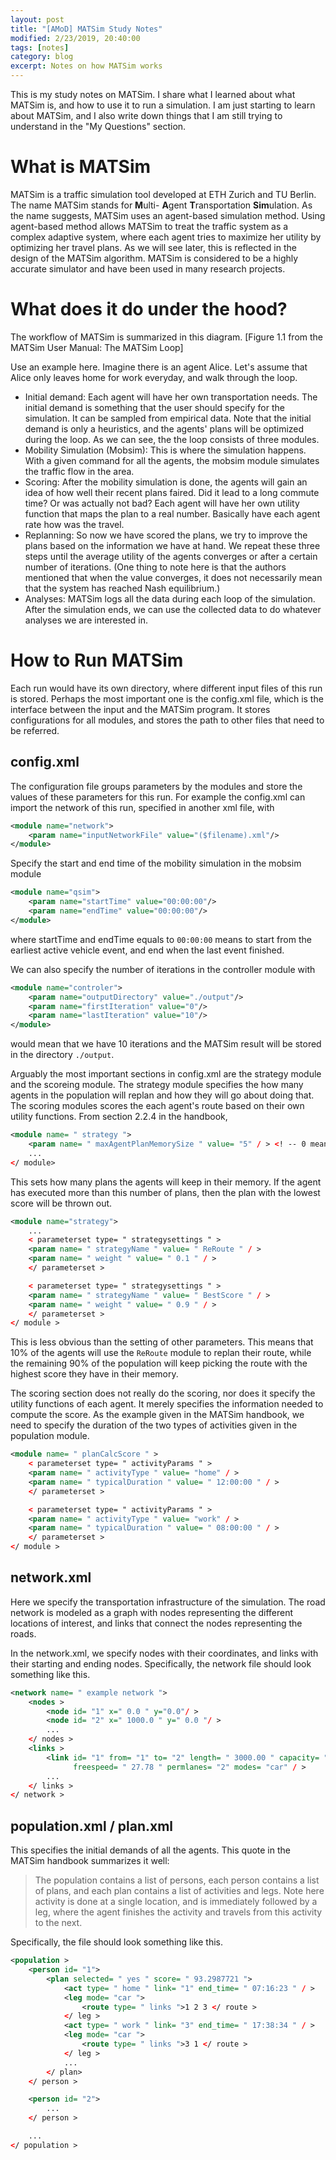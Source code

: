 ```yaml
---
layout: post
title: "[AMoD] MATSim Study Notes"
modified: 2/23/2019, 20:40:00 
tags: [notes]
category: blog
excerpt: Notes on how MATSim works
---
```


This is my study notes on MATSim. I share what I learned about what MATSim is,
and how to use it to run a simulation. I am just starting to learn about
MATSim, and I also write down things that I am still trying to understand in
the "My Questions" section.

# What is MATSim
MATSim is a traffic simulation tool developed at ETH Zurich and TU Berlin. The
name MATSim stands for **M**ulti- **A**gent **T**ransportation **Sim**ulation. 
As the name suggests, MATSim uses an agent-based simulation method. Using
agent-based method allows MATSim to treat the traffic system as a complex
adaptive system, where each agent tries to maximize her utility by optimizing
her travel plans. As we will see later, this is reflected in the design of the
MATSim algorithm. MATSim is considered to be a highly accurate simulator and
have been used in many research projects.

# What does it do under the hood?
The workflow of MATSim is summarized in this diagram.
[Figure 1.1 from the MATSim User Manual: The MATSim Loop]

Use an example here. Imagine there is an agent Alice. Let's assume that Alice
only leaves home for work everyday, and walk through the loop.

- Initial demand: Each agent will have her own transportation needs. The
    initial demand is something that the user should specify for the
    simulation. It can be sampled from empirical data. Note that the initial
    demand is only a heuristics, and the agents' plans will be optimized during
    the loop.
As we can see, the the loop consists of three modules.
- Mobility Simulation (Mobsim): This is where the simulation happens. With a
    given command for all the agents, the mobsim module simulates the traffic
    flow in the area. 
- Scoring: After the mobility simulation is done, the agents will gain an idea
    of how well their recent plans faired. Did it lead to a long commute time?
    Or was actually not bad? Each agent will have her own utility function that
    maps the plan to a real number. Basically have each agent rate how was the
    travel.
- Replanning: So now we have scored the plans, we try to improve the plans
    based on the information we have at hand.
We repeat these three steps until the average utility of the agents converges
or after a certain number of iterations. (One thing to note here is that the
authors mentioned that when the value converges, it does not necessarily mean
that the system has reached Nash equilibrium.)
- Analyses: MATSim logs all the data during each loop of the simulation. After
    the simulation ends, we can use the collected data to do whatever analyses
    we are interested in.

# How to Run MATSim
Each run would have its own directory, where different input files of this run
is stored. Perhaps the most important one is the config.xml file, which is the
interface between the input and the MATSim program. It stores
configurations for all modules, and stores the path to other files that need to
be referred.

## config.xml
The configuration file groups parameters by the modules and store the values
of these parameters for this run. For example the config.xml can import the
network of this run, specified in another xml file, with
```xml
<module name="network">
    <param name="inputNetworkFile" value="($filename).xml"/>
</module>
```
Specify the start and end time of the mobility simulation in the mobsim module
```xml
<module name="qsim">
    <param name="startTime" value="00:00:00"/>
    <param name="endTime" value="00:00:00"/>
</module>
```
where startTime and endTime equals to `00:00:00` means to start from the
earliest active vehicle event, and end when the last event finished.

We can also specify the number of iterations in the controller module with
```xml
<module name="controler">
    <param name="outputDirectory" value="./output"/>
    <param name="firstIteration" value="0"/>
    <param name="lastIteration" value="10"/>
</module>
```
would mean that we have 10 iterations and the MATSim result will be stored in
the directory `./output`.

Arguably the most important sections in config.xml are the strategy module and
the scoreing module. The strategy module specifies the how many agents in the
population will replan and how they will go about doing that. The scoring
modules scores the each agent's route based on their own utility functions.
From section 2.2.4 in the handbook,
``` xml
<module name= " strategy ">
    <param name= " maxAgentPlanMemorySize " value= "5" / > <! -- 0 means unlimited -->
    ...
</ module>
```
This sets how many plans the agents will keep in their memory. If the agent
has executed more than this number of plans, then the plan with the lowest
score will be thrown out.
```xml
<module name="strategy">
    ...
    < parameterset type= " strategysettings " >
    <param name= " strategyName " value= " ReRoute " / >
    <param name= " weight " value= " 0.1 " / >
    </ parameterset >

    < parameterset type= " strategysettings " >
    <param name= " strategyName " value= " BestScore " / >
    <param name= " weight " value= " 0.9 " / >
    </ parameterset >
</ module >
```
This is less obvious than the setting of other parameters. This means that 10%
of the agents will use the `ReRoute` module to replan their route, while the
remaining 90% of the population will keep picking the route with the highest
score they have in their memory.

The scoring section does not really do the scoring, nor does it specify the
utility functions of each agent. It merely specifies the information needed to
compute the score. As the example given in the MATSim handbook, we need to
specify the duration of the two types of activities given in the population
module.
```xml
<module name= " planCalcScore " >
    < parameterset type= " activityParams " >
    <param name= " activityType " value= "home" / >
    <param name= " typicalDuration " value= " 12:00:00 " / >
    </ parameterset >

    < parameterset type= " activityParams " >
    <param name= " activityType " value= "work" / >
    <param name= " typicalDuration " value= " 08:00:00 " / >
    </ parameterset >
</ module >
```


## network.xml
Here we specify the transportation infrastructure of the simulation. The road
network is modeled as a graph with nodes representing the different locations
of interest, and links that connect the nodes representing the roads.

In the network.xml, we specify nodes with their coordinates, and links with
their starting and ending nodes. Specifically, the network file should look
something like this.
```xml
<network name= " example network ">
    <nodes >
        <node id= "1" x=" 0.0 " y="0.0"/ >
        <node id= "2" x=" 1000.0 " y=" 0.0 "/ >
        ...
    </ nodes >
    <links >
        <link id= "1" from= "1" to= "2" length= " 3000.00 " capacity= " 3600 "
              freespeed= " 27.78 " permlanes= "2" modes= "car" / >
        ...
    </ links >
</ network >
```
## population.xml / plan.xml
This specifies the initial demands of all the agents. This quote in the MATSim
handbook summarizes it well:
> The population contains a list of persons, each person contains a list of
> plans, and each plan contains a list of activities and legs.
Note here activity is done at a single location, and is immediately followed by
a leg, where the agent finishes the activity and travels from this activity to
the next.

Specifically, the file should look something like this.
```xml
<population >
    <person id= "1">
        <plan selected= " yes " score= " 93.2987721 ">
            <act type= " home " link= "1" end_time= " 07:16:23 " / >
            <leg mode= "car ">
                <route type= " links ">1 2 3 </ route >
            </ leg >
            <act type= " work " link= "3" end_time= " 17:38:34 " / >
            <leg mode= "car ">
                <route type= " links ">3 1 </ route >
            </ leg >
            ...
        </ plan>
    </ person >

    <person id= "2">
        ...
    </ person >

    ...
</ population >
```
